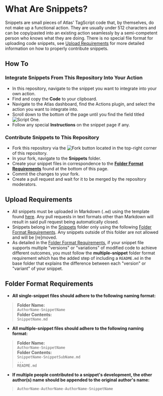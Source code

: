 # What Are Snippets?
Snippets are small pieces of Atlas' TagScript code that, by themselves, do not make up a functional action. They are usually under 512 characters and can be copy/pasted into an existing action seamlessly by a semi-competent person who knows what they are doing. There is no special file format for uploading code snippets, see [Upload Requirements](https://github.com/sylo-digital/community-actions/tree/master/Snippets#upload-requirements) for more detailed information on how to properly contribute snippets.

## How To

### Integrate Snippets From This Repository Into Your Action
* In this repository, navigate to the snippet you want to integrate into your own action.
* Find and copy the **Code** to your clipboard.
* Navigate to the Atlas dashboard, find the Actions plugin, and select the action you want to integrate into.
* Scroll down to the bottom of the page until you find the field titled ![Script One](https://i.imgur.com/RONF7h2.png).
* Follow any special **Instructions** on the snippet page if any.

### Contribute Snippets to This Repository
* Fork this repository via the ![Fork](https://i.imgur.com/oazJQxh.png) button located in the top-right corner of this repository.
* In your fork, navigate to the **Snippets** folder.
* Create your snippet files in correspondence to the **[Folder Format Requirements](https://github.com/sylo-digital/community-actions/tree/master/Snippets#folder-format-requirements)** found at the bottom of this page.
* Commit the changes to your fork.
* Create a pull request and wait for it to be merged by the repository moderators.

## Upload Requirements
* All snippets must be uploaded in Markdown (`.md`) using the template found [here](https://pastebin.com/raw/upQpJk0q). Any pull requests in text formats other than Markdown will result in said pull request being automatically closed.
* Snippets belong in the [Snippets](https://github.com/sylo-digital/community-actions/tree/master/Snippets) folder only using the following [Folder Format Requirements](https://github.com/sylo-digital/community-actions/tree/master/Snippets#folder-format-requirements). Any snippets outside of this folder are not allowed and will be [re]moved.
* As detailed in the [Folder Format Requirements](https://github.com/sylo-digital/community-actions/tree/master/Snippets#folder-format-requirements), if your snippet file supports multiple "versions" or "variations" of modified code to achieve different outcomes, you must follow the **multiple-snippet** folder format requirement which has the added step of including a `README.md` in the base folder that explains the difference between each "version" or "variant" of your snippet.

## Folder Format Requirements
* **All single-snippet files should adhere to the following naming format:**
>**Folder Name:**    
>`AuthorName-SnippetName`    
>**Folder Contents:**    
>`SnippetName.md`
* **All multiple-snippet files should adhere to the following naming format:**
>**Folder Name:**    
>`AuthorName-SnippetName`    
>**Folder Contents:**    
>`SnippetName-SnippetSubName.md`      
>`...`    
>`README.md`
* **If multiple people contributed to a snippet's development, the other author(s) name should be appended to the original author's name:**
>`AuthorName-AuthorName-AuthorName-SnippetName`
